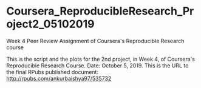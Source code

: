 # Coursera_ReproducibleResearch_Project2_05102019
Week 4 Peer Review Assignment of Coursera's Reproducible Research course

This is the script and the plots for the 2nd project, in Week 4, of Coursera's Reproducible Research Course. Date: October 5, 2019.
This is the URL to the final RPubs published document: http://rpubs.com/ankurbaishya97/535732
